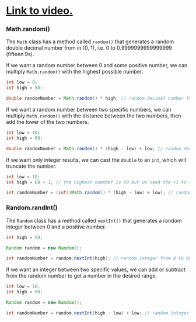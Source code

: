 # [Link to video.](https://www.youtube.com/watch?v=KWMT_U35EAI&list=PLVD25niNi0BkgQHyEFkuuBp_IQ4q67jIC)

### Math.random()

The `Math` class has a method called `random()` that generates a random double decimal number from in [0, 1), i.e. 0 to 0.9999999999999999 (fifteen 9s).

If we want a random number between 0 and some positive number, we can multiply `Math.random()` with the highest possible number. 

```java
int low = 0;
int high = 50;

double randomNumber = Math.random() * high; // random decimal number from 0 to 49.999...
```

If we want a random number between two specific numbers, we can multiply `Math.random()` with the distance between the two numbers, then add the lower of the two numbers.

```java
int low = 10;
int high = 60;

double randomNumber = Math.random() * (high - low) + low; // random decimal number from 10 to 59.999...
```

If we want only integer results, we can cast the `double` to an `int`, which will truncate the number.

```java
int low = 10;
int high = 60 + 1; // the highest numnber is 60 but we need the +1 to include it

int randomNumber = (int)(Math.random() * (high - low) + low); // random integer from 10 to 60
```

### Random.randInt()

The `Random` class has a method called `nextInt()` that generates a random integer between 0 and a positive number.

```java
int high = 60;

Random random = new Random(); 

int randomNumber = random.nextInt(high); // random integer from 0 to 60
```

If we want an integer between two specific values, we can add or subtract from the random number to get a number in the desired range.

```java
int low = 10;
int high = 60;

Random random = new Random(); 

int randomNumber = random.nextInt(high - low) + low; // random integer from 10 to 60
```
